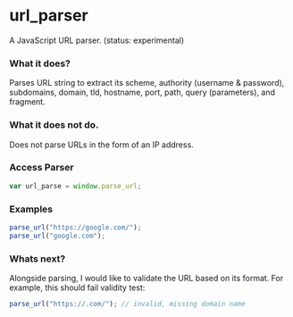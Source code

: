 # url_parser
A JavaScript URL parser. (status: experimental)

### What it does?
Parses URL string to extract its scheme, authority (username & password), subdomains, domain, tld, hostname, port, path, query (parameters), and fragment.

### What it does not do.
Does not parse URLs in the form of an IP address.

### Access Parser
```js
var url_parse = window.parse_url;
```

### Examples
```js
parse_url("https://google.com/");
parse_url("google.com");
```

### Whats next?
Alongside parsing, I would like to validate the URL based on its format.
For example, this should fail validity test:
```js
parse_url("https://.com/"); // invalid, missing domain name
```
